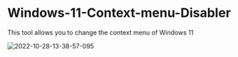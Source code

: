 # Windows-11-Context-menu-Disabler
This tool allows you to change the context menu of Windows 11

![2022-10-28-13-38-57-095](https://user-images.githubusercontent.com/89962566/198568372-b4b3e8bf-9878-47b3-92e1-bd3bedf715b7.jpg)
